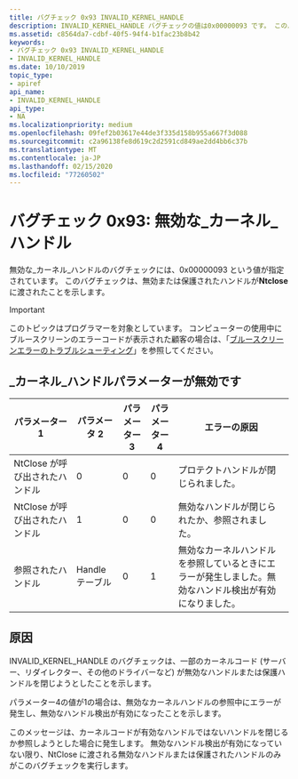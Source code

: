 ```yaml
---
title: バグチェック 0x93 INVALID_KERNEL_HANDLE
description: INVALID_KERNEL_HANDLE バグチェックの値は0x00000093 です。 このバグチェックは、無効または保護されたハンドルが NtClose に渡されたことを示します。
ms.assetid: c8564da7-cdbf-40f5-94f4-b1fac23b8b42
keywords:
- バグチェック 0x93 INVALID_KERNEL_HANDLE
- INVALID_KERNEL_HANDLE
ms.date: 10/10/2019
topic_type:
- apiref
api_name:
- INVALID_KERNEL_HANDLE
api_type:
- NA
ms.localizationpriority: medium
ms.openlocfilehash: 09fef2b03617e44de3f335d158b955a667f3d088
ms.sourcegitcommit: c2a96138fe8d619c2d2591cd849ae2dd4bb6c37b
ms.translationtype: MT
ms.contentlocale: ja-JP
ms.lasthandoff: 02/15/2020
ms.locfileid: "77260502"
---
```

# <a name="bug-check-0x93-invalid_kernel_handle"></a>バグチェック 0x93: 無効な\_カーネル\_ハンドル

無効な\_カーネル\_ハンドルのバグチェックには、0x00000093 という値が指定されています。 このバグチェックは、無効または保護されたハンドルが**Ntclose**に渡されたことを示します。

> [!IMPORTANT]
> このトピックはプログラマーを対象としています。 コンピューターの使用中にブルースクリーンのエラーコードが表示された顧客の場合は、「[ブルースクリーンエラーのトラブルシューティング](https://www.windows.com/stopcode)」を参照してください。

## <a name="invalid_kernel_handle-parameters"></a>\_カーネル\_ハンドルパラメーターが無効です

|パラメーター1|パラメータ 2|パラメーター3|パラメーター4|エラーの原因|
|--- |--- |--- |--- |--- |
|NtClose が呼び出されたハンドル |0                |0   | 0  | プロテクトハンドルが閉じられました。|
|NtClose が呼び出されたハンドル |1                |0   | 0  | 無効なハンドルが閉じられたか、参照されました。|
|参照されたハンドル          |Handle テーブル |0   | 1  | 無効なカーネルハンドルを参照しているときにエラーが発生しました。無効なハンドル検出が有効になりました。|

## <a name="cause"></a>原因

INVALID_KERNEL_HANDLE のバグチェックは、一部のカーネルコード (サーバー、リダイレクター、その他のドライバーなど) が無効なハンドルまたは保護ハンドルを閉じようとしたことを示します。

パラメーター4の値が1の場合は、無効なカーネルハンドルの参照中にエラーが発生し、無効なハンドル検出が有効になったことを示します。

このメッセージは、カーネルコードが有効なハンドルではないハンドルを閉じるか参照しようとした場合に発生します。 無効なハンドル検出が有効になっていない限り、NtClose に渡される無効なハンドルまたは保護されたハンドルのみがこのバグチェックを実行します。

